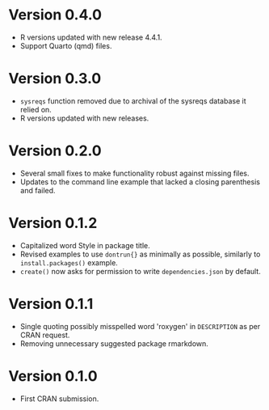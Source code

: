 # Version 0.4.0

* R versions updated with new release 4.4.1.
* Support Quarto (qmd) files.

# Version 0.3.0

* `sysreqs` function removed due to archival of the sysreqs database it relied on.
* R versions updated with new releases.

# Version 0.2.0

* Several small fixes to make functionality robust against missing files.
* Updates to the command line example that lacked a closing parenthesis and failed.

# Version 0.1.2

* Capitalized word Style in package title.
* Revised examples to use `dontrun{}` as minimally as possible, similarly to `install.packages()` example.
* `create()` now asks for permission to write `dependencies.json` by default.

# Version 0.1.1

* Single quoting possibly misspelled word 'roxygen' in `DESCRIPTION` as per CRAN request.
* Removing unnecessary suggested package rmarkdown.

# Version 0.1.0

* First CRAN submission.
